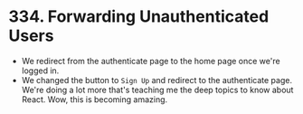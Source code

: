 # 334. Forwarding Unauthenticated Users
- We redirect from the authenticate page to the home page once we're logged in.
- We changed the button to `Sign Up` and redirect to the authenticate page. We're doing a lot more that's teaching me the deep topics to know about React. Wow, this is becoming amazing.